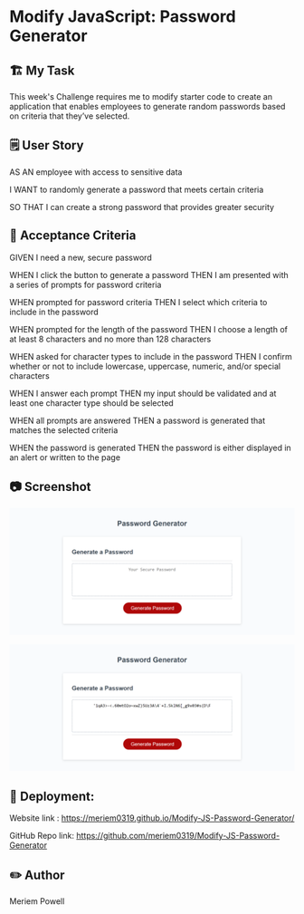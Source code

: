 # Modify JavaScript: Password Generator

## 🏗️ My Task
This week's Challenge requires me to modify starter code to create an application that enables employees to generate random passwords based on criteria that they’ve selected. 

## 🗒️ User Story

AS AN employee with access to sensitive data

I WANT to randomly generate a password that meets certain criteria

SO THAT I can create a strong password that provides greater security

## 📝 Acceptance Criteria

GIVEN I need a new, secure password

WHEN I click the button to generate a password
THEN I am presented with a series of prompts for password criteria

WHEN prompted for password criteria
THEN I select which criteria to include in the password

WHEN prompted for the length of the password
THEN I choose a length of at least 8 characters and no more than 128 characters

WHEN asked for character types to include in the password
THEN I confirm whether or not to include lowercase, uppercase, numeric, and/or special characters

WHEN I answer each prompt
THEN my input should be validated and at least one character type should be selected

WHEN all prompts are answered
THEN a password is generated that matches the selected criteria

WHEN the password is generated
THEN the password is either displayed in an alert or written to the page

## 📷 Screenshot

![The page shows a red button to "Generate Password"](./assets/images/WebPage.png)

![The page shows a generated password based on criteria picked by user.](./assets/images/WebPagePWGenerated.png)


## 📌 Deployment:

Website link : https://meriem0319.github.io/Modify-JS-Password-Generator/

GitHub Repo link: https://github.com/meriem0319/Modify-JS-Password-Generator

## ✏️ Author

Meriem Powell



